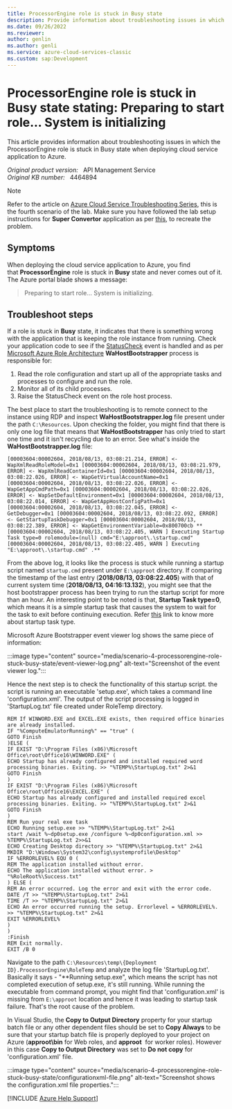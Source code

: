 ```yaml
---
title: ProcessorEngine role is stuck in Busy state
description: Provide information about troubleshooting issues in which the ProcessorEngine role is stuck in Busy state when deploying cloud service application to Azure.
ms.date: 09/26/2022
ms.reviewer: 
author: genlin
ms.author: genli
ms.service: azure-cloud-services-classic
ms.custom: sap:Development
---
```

# ProcessorEngine role is stuck in Busy state stating: Preparing to start role... System is initializing

This article provides information about troubleshooting issues in which the ProcessorEngine role is stuck in Busy state when deploying cloud service application to Azure.

_Original product version:_ &nbsp; API Management Service  
_Original KB number:_ &nbsp; 4464894

> [!NOTE]
> Refer to the article on [Azure Cloud Service Troubleshooting Series](https://support.microsoft.com/help/4466645), this is the fourth scenario of the lab. Make sure you have followed the lab setup instructions for **Super Convertor** application as per [this](https://github.com/prchanda/superconvertor), to recreate the problem.

## Symptoms

When deploying the cloud service application to Azure, you find that **ProcessorEngine** role is stuck in **Busy** state and never comes out of it. The Azure portal blade shows a message:

> Preparing to start role... System is initializing.

## Troubleshoot steps

If a role is stuck in **Busy** state, it indicates that there is something wrong with the application that is keeping the role instance from running. Check your application code to see if the [StatusCheck](/previous-versions/azure/reference/ee758135(v=azure.100)?redirectedfrom=MSDN) event is handled and as per [Microsoft Azure Role Architecture](/archive/blogs/kwill/windows-azure-role-architecture)
**WaHostBootstrapper** process is responsible for:

1. Read the role configuration and start up all of the appropriate tasks and processes to configure and run the role.
2. Monitor all of its child processes.
3. Raise the StatusCheck event on the role host process.

The best place to start the troubleshooting is to remote connect to the instance using RDP and inspect **WaHostBootstrapper.log** file present under the path `C:\Resources`. Upon checking the folder, you might find that there is only one log file that means that **WaHostBootstrapper** has only tried to start one time and it isn't recycling due to an error. See what's inside the **WaHostBootstrapper.log** file:

```output
[00003604:00002604, 2018/08/13, 03:08:21.214, ERROR] <- WapXmlReadRoleModel=0x1 [00003604:00002604, 2018/08/13, 03:08:21.979, ERROR] <- WapXmlReadContainerId=0x1 [00003604:00002604, 2018/08/13, 03:08:22.026, ERROR] <- WapGetVirtualAccountName=0x1 [00003604:00002604, 2018/08/13, 03:08:22.026, ERROR] <- WapGetAppCmdPath=0x1 [00003604:00002604, 2018/08/13, 03:08:22.026, ERROR] <- WapSetDefaultEnvironment=0x1 [00003604:00002604, 2018/08/13, 03:08:22.014, ERROR] <- WapGetAppHostConfigPath=0x1 [00003604:00002604, 2018/08/13, 03:08:22.045, ERROR] <- GetDebugger=0x1 [00003604:00002604, 2018/08/13, 03:08:22.092, ERROR] <- GetStartupTaskDebugger=0x1 [00003604:00002604, 2018/08/13, 03:08:22.389, ERROR] <- WapGetEnvironmentVariable=0x800700cb **[00003604:00002604, 2018/08/13, 03:08:22.405, WARN ] Executing Startup Task type=0 rolemodule=(null) cmd="E:\approot\.\startup.cmd"[00003604:00002604, 2018/08/13, 03:08:22.405, WARN ] Executing "E:\approot\.\startup.cmd" .**
```

From the above log, it looks like the process is stuck while running a startup script named `startup.cmd` present under `E:\approot` directory. If comparing the timestamp of the last entry (**2018/08/13, 03:08:22.405**) with that of current system time (**2018/08/13, 04:16:13.132**), you might see that the host bootstrapper process has been trying to run the startup script for more than an hour. An interesting point to be noted is that, **Startup Task type=0**, which means it is a simple startup task that causes the system to wait for the task to exit before continuing execution. Refer [this](/azure/cloud-services/cloud-services-startup-tasks) link to know more about startup task type.

Microsoft Azure Bootstrapper event viewer log shows the same piece of information:

:::image type="content" source="media/scenario-4-processorengine-role-stuck-busy-state/event-viewer-log.png" alt-text="Screenshot of the event viewer log.":::

Hence the next step is to check the functionality of this startup script. the script is running an executable 'setup.exe', which takes a command line 'configuration.xml'. The output of the script processing is logged in 'StartupLog.txt' file created under RoleTemp directory.

```output
REM If WINWORD.EXE and EXCEL.EXE exists, then required office binaries are already installed.
IF "%ComputeEmulatorRunning%" == "true" (
GOTO Finish
)ELSE (
IF EXIST "D:\Program Files (x86)\Microsoft Office\root\Office16\WINWORD.EXE" (
ECHO Startup has already configured and installed required word processing binaries. Exiting. >> "%TEMP%\StartupLog.txt" 2>&1
GOTO Finish
)
IF EXIST "D:\Program Files (x86)\Microsoft Office\root\Office16\EXCEL.EXE" (
ECHO Startup has already configured and installed required excel processing binaries. Exiting. >> "%TEMP%\StartupLog.txt" 2>&1
GOTO Finish
)
REM Run your real exe task
ECHO Running setup.exe >> "%TEMP%\StartupLog.txt" 2>&1
start /wait %~dp0setup.exe /configure %~dp0configuration.xml >> %TEMP%\StartupLog.txt 2>>&1
ECHO Creating Desktop directory >> "%TEMP%\StartupLog.txt" 2>&1
MKDIR "D:\Windows\System32\config\systemprofile\Desktop"
IF %ERRORLEVEL% EQU 0 (
REM The application installed without error.
ECHO The application installed without error. > "%RoleRoot%\Success.txt"
) ELSE (
REM An error occurred. Log the error and exit with the error code.
DATE /T >> "%TEMP%\StartupLog.txt" 2>&1
TIME /T >> "%TEMP%\StartupLog.txt" 2>&1
ECHO An error occurred running the setup. Errorlevel = %ERRORLEVEL%. >> "%TEMP%\StartupLog.txt" 2>&1
EXIT %ERRORLEVEL%
)
)
:Finish
REM Exit normally.
EXIT /B 0
```

Navigate to the path `C:\Resources\temp\{Deployment ID}.ProcessorEngine\RoleTemp` and analyze the log file 'StartupLog.txt'. Basically it says - "**Running setup.exe", which means the script has not completed execution of setup.exe, it's still running. While running the executable from command prompt, you might find that 'configuration.xml' is missing from `E:\approot` location and hence it was leading to startup task failure. That's the root cause of the problem.

In Visual Studio, the **Copy to Output Directory** property for your startup batch file or any other dependent files should be set to **Copy Always** to be sure that your startup batch file is properly deployed to your project on Azure (**approot\bin** for Web roles, and **approot**  for worker roles). However in this case **Copy to Output Directory** was set to **Do not copy** for 'configuration.xml' file.

:::image type="content" source="media/scenario-4-processorengine-role-stuck-busy-state/configurationxml-file.png" alt-text="Screenshot shows the configuration.xml file properties.":::

[!INCLUDE [Azure Help Support](../../../../includes/azure-help-support.md)]
